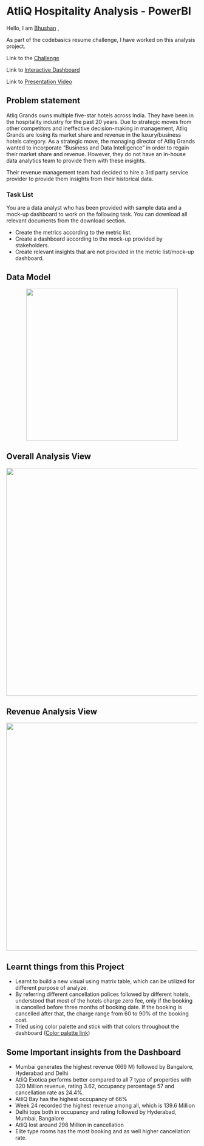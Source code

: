 # AtliQ Hospitality Analysis - PowerBI                                        
Hello, I am [Bhushan](https://www.linkedin.com/in/bhushan-gaidhaneskills/) ,

As part of the codebasics resume challenge, I have worked on this analysis project.

Link to the [Challenge](https://codebasics.io/challenge/codebasics-resume-project-challenge)

Link to [Interactive Dashboard](https://app.powerbi.com/view?r=eyJrIjoiNjYwNjExMDUtZDhmZS00MjI0LThkNGQtNzdhNjY0NTkxZTI3IiwidCI6ImM2ZTU0OWIzLTVmNDUtNDAzMi1hYWU5LWQ0MjQ0ZGM1YjJjNCJ9)

Link to [Presentation Video]()

## Problem statement

Atliq Grands owns multiple five-star hotels across India. They have been in the hospitality industry for the past 20 years. Due to strategic moves from other competitors and ineffective decision-making in management, Atliq Grands are losing its market share and revenue in the luxury/business hotels category. As a strategic move, the managing director of Atliq Grands wanted to incorporate “Business and Data Intelligence” in order to regain their market share and revenue. However, they do not have an in-house data analytics team to provide them with these insights.

Their revenue management team had decided to hire a 3rd party service provider to provide them insights from their historical data.

### Task List

You are a data analyst who has been provided with sample data and a mock-up dashboard to work on the following task. You can download all relevant documents from the download section.

- Create the metrics according to the metric list. 
- Create a dashboard according to the mock-up provided by stakeholders. 
- Create relevant insights that are not provided in the metric list/mock-up dashboard.

## Data Model

<p align="center">
    <img src='https://github.com/bhushan1011/AtliQ-Hospitality-Analytics/assets/158809648/2a2c9031-568b-479a-99d4-4dcc0f39c216' height="400">
</p>


## Overall Analysis View

<p align="center">
    <img src='https://github.com/bhushan1011/AtliQ-Hospitality-Analytics/assets/158809648/d687e897-de00-4e30-a8d7-fc4ad1e1cad2' width="600">
</p>

## Revenue Analysis View

<p align="center">
    <img src='https://github.com/bhushan1011/AtliQ-Hospitality-Analytics/assets/158809648/0ee64dcc-ada7-46b7-80d6-d78b7520f26f' width="600">
</p>

## Learnt things from this Project 
- Learnt to build a new visual using matrix table, which can be utilized for different purpose of analyze.
- By referring different cancellation polices followed by different hotels, understood that most of the hotels charge zero fee, only if the booking is cancelled before three months of booking date. If the booking is cancelled after that, the charge range from 60 to 90% of the booking cost.
- Tried using color palette and stick with that colors throughout the dashboard ([Color palette link](https://colorhunt.co/palette/fce9f1f1d4e573bbc9080202))

## Some Important insights from the Dashboard

- Mumbai generates the highest revenue (669 M) followed by Bangalore, Hyderabad and Delhi
- AtliQ Exotica performs better compared to all 7 type of properties with 320 Million revenue, rating 3.62, occupancy percentage 57 and cancellation rate as 24.4%.
- AtliQ Bay has the highest occupancy of 66%
- Week 24 recorded the highest revenue among all, which is 139.6 Million
- Delhi tops both in occupancy and rating followed by Hyderabad, Mumbai, Bangalore
- AtliQ lost around 298 Million in cancellation 
- Elite type rooms has the most booking and as well higher cancellation rate.
